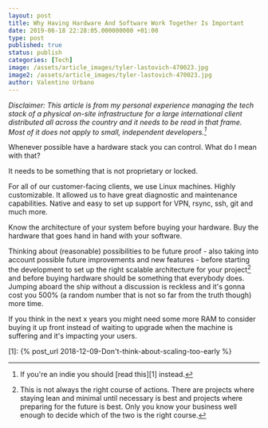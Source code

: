 ```yaml
---
layout: post
title: Why Having Hardware And Software Work Together Is Important
date: 2019-06-18 22:28:05.000000000 +01:00
type: post
published: true
status: publish
categories: [Tech]
image: /assets/article_images/tyler-lastovich-470023.jpg
image2: /assets/article_images/tyler-lastovich-470023.jpg
author: Valentino Urbano
---
```


*Disclaimer: This article is from my personal experience managing the tech stack of a physical on-site infrastructure for a large international client distributed all across the country and it needs to be read in that frame. Most of it does not apply to small, independent developers.[^1]*

Whenever possible have a hardware stack you can control. What do I mean with that?

It needs to be something that is not proprietary or locked.

For all of our customer-facing clients, we use Linux machines. Highly customizable. It allowed us to have great diagnostic and maintenance capabilities. Native and easy to set up support for VPN, rsync, ssh, git and much more.

Know the architecture of your system before buying your hardware. Buy the hardware that goes hand in hand with your software.

Thinking about (reasonable) possibilities to be future proof - also taking into account possible future improvements and new features - before starting the development to set up the right scalable architecture for your project[^2] and before buying hardware should be something that everybody does. Jumping aboard the ship without a discussion is reckless and it's gonna cost you 500% (a random number that is not so far from the truth though) more time.

If you think in the next x years you might need some more RAM to consider buying it up front instead of waiting to upgrade when the machine is suffering and it's impacting your users.

[^1]:If you're an indie you should [read this][1] instead.
[^2]: This is not always the right course of actions. There are projects where staying lean and minimal until necessary is best and projects where preparing for the future is best. Only you know your business well enough to decide which of the two is the right course.

[1]: {% post_url 2018-12-09-Don't-think-about-scaling-too-early %}